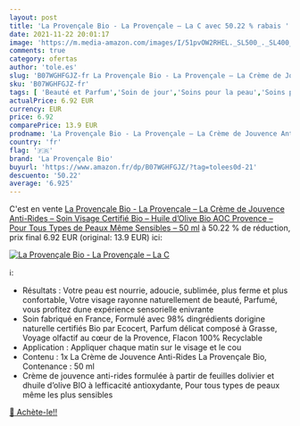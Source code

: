 ```yaml
---
layout: post
title: 'La Provençale Bio - La Provençale – La C avec 50.22 % rabais '
date: 2021-11-22 20:01:17
image: 'https://m.media-amazon.com/images/I/51pvOW2RHEL._SL500_._SL400_.jpg'
comments: true
category: ofertas
author: 'tole.es'
slug: 'B07WGHFGJZ-fr La Provençale Bio - La Provençale – La Crème de Jouvence...'
sku: 'B07WGHFGJZ-fr'
tags: [ 'Beauté et Parfum','Soin de jour','Soins pour la peau','Soins pour le visage','Soins visage hydratants','la provençale bio', ]
actualPrice: 6.92 EUR
currency: EUR
price: 6.92
comparePrice: 13.9 EUR
prodname: 'La Provençale Bio - La Provençale – La Crème de Jouvence Anti-Rides – Soin Visage Certifié Bio – Huile d’Olive Bio AOC Provence – Pour Tous Types de Peaux  Même Sensibles – 50 ml'
country: 'fr'
flag: '🇫🇷'
brand: 'La Provençale Bio'
buyurl: 'https://www.amazon.fr/dp/B07WGHFGJZ/?tag=tolees0d-21'
descuento: '50.22'
average: '6.925'
---
```


C'est en vente [La Provençale Bio - La Provençale – La Crème de Jouvence Anti-Rides – Soin Visage Certifié Bio – Huile d’Olive Bio AOC Provence – Pour Tous Types de Peaux  Même Sensibles – 50 ml](https://www.amazon.fr/dp/B07WGHFGJZ/?tag=tolees0d-21)  à  50.22 % de réduction, prix final  6.92 EUR (original: 13.9 EUR) ici:

[![La Provençale Bio - La Provençale – La C](https://m.media-amazon.com/images/I/51pvOW2RHEL._SL500_._SL400_.jpg)](https://www.amazon.fr/dp/B07WGHFGJZ/?tag=tolees0d-21)

ℹ️:

- Résultats : Votre peau est nourrie, adoucie, sublimée, plus ferme et plus confortable, Votre visage rayonne naturellement de beauté, Parfumé, vous profitez dune expérience sensorielle enivrante
- Soin fabriqué en France, Formulé avec 98% dingrédients dorigine naturelle certifiés Bio par Ecocert, Parfum délicat composé à Grasse, Voyage olfactif au cœur de la Provence, Flacon 100% Recyclable
- Application : Appliquer chaque matin sur le visage et le cou
- Contenu : 1x La Crème de Jouvence Anti-Rides La Provençale Bio, Contenance : 50 ml
- Crème de jouvence anti-rides formulée à partir de feuilles dolivier et dhuile d’olive BIO à lefficacité antioxydante, Pour tous types de peaux même les plus sensibles

[🛒 Achète-le!!](https://www.amazon.fr/dp/B07WGHFGJZ/?tag=tolees0d-21)
